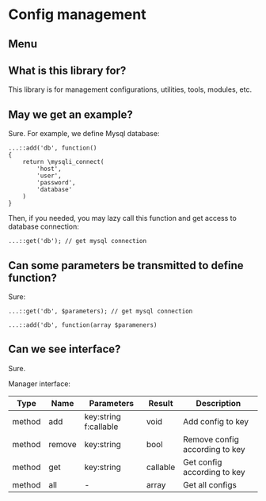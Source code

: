 # Config management

## Menu

## What is this library for?

This library is for management configurations, utilities, tools, modules, etc.

## May we get an example?

Sure. For example, we define Mysql database:

```
...::add('db', function()
{
    return \mysqli_connect(
        'host',
        'user',
        'password',
        'database'
    )
}
```

Then, if you needed, you may lazy call this function and get access to database connection:

```
...::get('db'); // get mysql connection
```

## Can some parameters be transmitted to define function?

Sure:

```
...::get('db', $parameters); // get mysql connection
```

```
...::add('db', function(array $parameners)
```

## Can we see interface?

Sure.

Manager interface:

|Type|Name|Parameters|Result|Description|
|---|---|---|---|---|
|method|add|key:string f:callable|void|Add config to key|
|method|remove|key:string|bool|Remove config according to key|
|method|get|key:string|callable|Get config according to key|
|method|all|-|array|Get all configs|